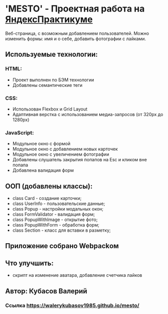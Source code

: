 # 'MESTO' - Проектная работа на [ЯндексПрактикуме](https://practicum.yandex.ru/)
Веб-страница, с возможным добавлением пользователей. Можно изменить формы: имя и о себе, добавить фотографии с лайками.
## Используемые технологии:
### HTML:
* Проект выполнен по БЭМ технологии
* Добавлены семантические теги
### CSS:
* Использован Flexbox и Grid Layout
* Адаптивная верстка с использованием медиа-запросов (от 320px до 1280px)
### JavaScript:
* Модульное окно с формой
* Модульное окно с добавлением новых карточек
* Модульное окно с увеличением фотографии
* Добавлены слушатель закрытия попапов на Esc и кликом вне попапа
* Добавлена валидация форм
## ООП (добавлены классы):
* class Card - создание карточки;
* class UserInfo - пользовательские данные;
* class Popup - настройки модальных окон;
* class FormValidator - валидация форм;
* class PopupWithImage - открытие фото;
* class PopupWithForm - обработка форм;
* class Section - класс для вставки в разметку;
## Приложение собрано Webpackом
## Что улучшить:
* скрипт на изменение аватара, добавление счетчика лайков
## Автор: Кубасов Валерий
### Ссылка https://walerykubasov1985.github.io/mesto/
